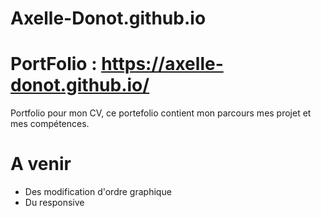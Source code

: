 # Axelle-Donot.github.io

# PortFolio : https://axelle-donot.github.io/

Portfolio pour mon CV, ce portefolio contient mon parcours mes projet et mes compétences.

# A venir 
  - Des modification d'ordre graphique 
  - Du responsive 
